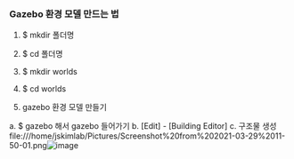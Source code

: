 ### Gazebo 환경 모델 만드는 법

1. $ mkdir 폴더명
2. $ cd 폴더명
3. $ mkdir worlds
4. $ cd worlds

5. gazebo 환경 모델 만들기

  a. $ gazebo 해서 gazebo 들어가기
  b. [Edit] - [Building Editor]
  c. 구조물 생성
  file:///home/jskimlab/Pictures/Screenshot%20from%202021-03-29%2011-50-01.png![image](https://user-images.githubusercontent.com/80872528/112781043-11e1e880-9085-11eb-8e67-0f32757a5d53.png)
  
  


